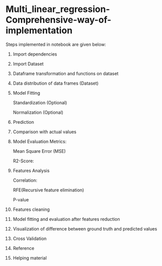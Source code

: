 # Multi_linear_regression-Comprehensive-way-of-implementation
Steps implemented in notebook are given below:

1. Import dependencies

2. Import Dataset

3. Dataframe transformation and functions on dataset

4. Data distribution of data frames (Dataset)

5. Model Fitting

    Standardization (Optional)

    Normalization (Optional)

6. Prediction

7. Comparison with actual values

8. Model Evaluation Metrics:

    Mean Square Error (MSE)

    R2-Score:

9. Features Analysis

    Correlation:

    RFE(Recursive feature elimination)
  
    P-value
    
10. Features cleaning

11. Model fitting and evaluation after features reduction

12. Visualization of difference between ground truth and predicted values

13. Cross Validation

14. Reference

15. Helping material

